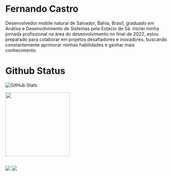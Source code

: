 # Fernando Castro

Desenvolvedor mobile natural de Salvador, Bahia, Brasil, graduado em Análise e Desenvolvimento de Sistemas pela Estácio de Sá. Iniciei minha jornada profissional na área do desenvolvimento no final de 2022, estou preparado para colaborar em projetos desafiadores e inovadores, buscando constantemente aprimorar minhas habilidades e ganhar mais conhecimento.


# Github Status
![GitHub Stats](https://github-readme-stats.vercel.app/api?username=fnando721&theme=transparent&bg_color=000&border_color=30A3DC&show_icons=true&icon_color=30A3DC&title_color=E94D5F&text_color=FFF)
<div>
  <a href="https://github.com/fnando721/convoychat">
  <img height=200 align="center" src="https://github-readme-stats.vercel.app/api/top-langs?username=fnando721&layout=compact&langs_count=8&card_width=320" />
</a>
</div>


  ##

  
<div> 
  <a href = "mailto:fnandocastro721@gmail.com"><img src="https://img.shields.io/badge/-Gmail-%23333?style=for-the-badge&logo=gmail&logoColor=white" target="_blank"></a>
  <a href="https://www.linkedin.com/in/fercastro721/" target="_blank"><img src="https://img.shields.io/badge/-LinkedIn-%230077B5?style=for-the-badge&logo=linkedin&logoColor=white" target="_blank"></a> 
  
</div>

